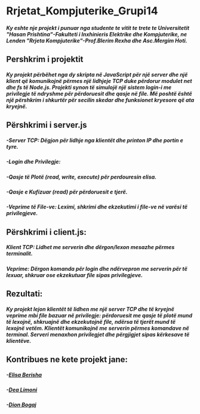 # Rrjetat_Kompjuterike_Grupi14
##### Ky eshte nje projekt i punuar nga studente te vitit te trete te Universitetit "Hasan Prishtina"-Fakulteti i Inxhinieris Elektrike dhe Kompjuterike, ne Lenden "Rrjeta Kompjuterike"-Prof.Blerim Rexha dhe Asc.Mergim Hoti.


## Pershkrim i projektit
##### Ky projekt përbëhet nga dy skripta në JavaScript për një server dhe një klient që komunikojnë përmes një lidhjeje TCP duke përdorur modulet net dhe fs të Node.js. Projekti synon të simulojë një sistem login-i me privilegje të ndryshme për përdoruesit dhe qasje në file. Më poshtë është një përshkrim i shkurtër për secilin skedar dhe funksionet kryesore që ata kryejnë.


## Përshkrimi i server.js
##### -Server TCP: Dëgjon për lidhje nga klientët dhe printon IP dhe portin e tyre.
##### -Login dhe Privilegje:
#####       -Qasje të Plotë (read, write, execute) për perdouresin elisa.
#####       -Qasje e Kufizuar (read) për përdoruesit e tjerë.
##### -Veprime të File-ve: Leximi, shkrimi dhe ekzekutimi i file-ve në varësi të privilegjeve.

## Përshkrimi i client.js:
##### Klient TCP: Lidhet me serverin dhe dërgon/lexon mesazhe përmes terminalit.
##### Veprime: Dërgon komanda për login dhe ndërvepron me serverin për të lexuar, shkruar ose ekzekutuar file sipas privilegjeve.

## Rezultati:
##### Ky projekt lejon klientët të lidhen me një server TCP dhe të kryejnë veprime mbi file bazuar në privilegje: përdoruesit me qasje të plotë mund të lexojnë, shkruajnë dhe ekzekutojnë file, ndërsa të tjerët mund të lexojnë vetëm. Klientët komunikojnë me serverin përmes komandave në terminal. Serveri menaxhon privilegjet dhe përgjigjet sipas kërkesave të klientëve.

## Kontribues ne kete projekt jane:
##### -[Elisa Berisha ](https://github.com/ElisaBerisha)
##### -[Dea Limoni ](https://github.com/DeaLimoni)
##### -[Dion Bogaj ](https://github.com/dioni5)




